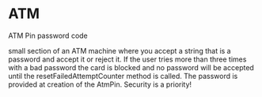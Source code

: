 # ATM
ATM Pin password code


small section of an ATM machine where you accept a string that is a password and accept it or reject it. If the user tries more than three times with a bad password the card is blocked and no password will be accepted until the resetFailedAttemptCounter method is called. The password is provided at creation of the AtmPin. Security is a priority!
